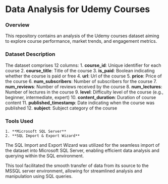 # Data Analysis for Udemy Courses
### Overview
This repository contains an analysis of the Udemy courses dataset aiming to explore course performance, market trends, and engagement metrics.

### Dataset Description
The dataset comprises 12 columns:
    1. **course_id**: Unique identifier for each course
    2. **course_title**: Title of the course
    3. **is_paid**: Boolean indicating whether the course is paid or free
    4. **url**: Url of the course
    5. **price**: Price of the course
    6. **num_subscribers**: Number of subscribers for the course
    7. **num_reviews**: Number of reviews received by the course
    8. **num_lectures**: Number of lectures in the course
    9. **level**: Difficulty level of the course (e.g., beginner, intermediate, expert)
    10. **content_duration**:  Duration of course content
    11. **published_timestamp**: Date indicating when the course was published
    12. **subject**: Subject category of the course

### Tools Used
    1. **Microsoft SQL Server**
    2. **SQL Import & Export Wizard**
The SQL Import and Export Wizard was utilized for the seamless import of the dataset into Microsoft SQL Server, enabling efficient data analysis and querying within the SQL environment.

This tool facilitated the smooth transfer of data from its source to the MSSQL server environment, allowing for streamlined analysis and manipulation using SQL queries.
